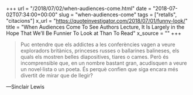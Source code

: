 +++
url = "/2018/07/02/when-audiences-come.html"
date = "2018-07-02T07:34:00+00:00"
slug = "when-audiences-come"
tags = ["retalls", "citacions"]
x_url = "https://quoteinvestigator.com/2018/07/01/funny-look/"
title = "When Audiences Come To See Authors Lecture, It Is Largely in the Hope That We’ll Be Funnier To Look at Than To Read"
x_source = ""
+++


> Puc entendre que els addictes a les conferències vagen a veure exploradors britànics, princeses russes o ballarines balineses, els quals els mostren belles diapositives, tiares o cames. Però és incomprensible que, en un nombre bastant gran, acudisquen a veure un novel·lista o un poeta. És perquè confien que siga encara més divertit de mirar que de llegir?

—Sinclair Lewis
